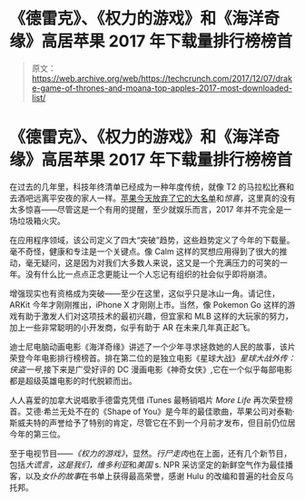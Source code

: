 # 《德雷克》、《权力的游戏》和《海洋奇缘》高居苹果 2017 年下载量排行榜榜首 

> 原文：<https://web.archive.org/web/https://techcrunch.com/2017/12/07/drake-game-of-thrones-and-moana-top-apples-2017-most-downloaded-list/>

# 《德雷克》、《权力的游戏》和《海洋奇缘》高居苹果 2017 年下载量排行榜榜首

在过去的几年里，科技年终清单已经成为一种年度传统，就像 T2 的马拉松比赛和去酒吧远离平安夜的家人一样。[苹果今天放弃了它的大名单](https://web.archive.org/web/20221209234041/https://www.apple.com/newsroom/2017/12/apple-reveals-2017-most-popular-apps-music-and-more/)和*惊喜*，这里真的没有太多惊喜——尽管这是一个有用的提醒，至少就娱乐而言，2017 年并不完全是一场垃圾箱火灾。

在应用程序领域，该公司定义了四大“突破”趋势，这些趋势定义了今年的下载量。毫不奇怪，健康和专注是一个关键点。像 Calm 这样的冥想应用得到了很大的推动，毫无疑问，这是因为对我们大多数人来说，这又是一个充满压力的可笑的一年。没有什么比一点点正念更能让一个人忘记有组织的社会似乎即将崩溃。

增强现实也有资格成为突破——至少在这里，这似乎只是冰山一角。请记住，ARKit 今年才刚刚推出，iPhone X 才刚刚上市。当然，像 Pokemon Go 这样的游戏有助于激发人们对这项技术的最初兴趣，但宜家和 MLB 这样的大玩家的努力，加上一些非常聪明的小开发商，似乎有助于 AR 在未来几年真正起飞。

迪士尼电脑动画电影《海洋奇缘》讲述了一个少年寻求拯救她的人民的故事，该片荣登今年电影排行榜榜首。排在第二位的是独立电影《星球大战》*星球大战外传：侠盗一号*,接下来是广受好评的 DC 漫画电影《神奇女侠》,它在一个似乎每部电影都是超级英雄电影的时代脱颖而出。

人人喜爱的加拿大说唱歌手德雷克凭借 iTunes 最畅销唱片 *More Life* 再次荣登榜首。艾德·希兰无处不在的《Shape of You》是今年的最佳歌曲，苹果公司对泰勒·斯威夫特的声誉给予了特别的肯定，尽管它在不到一个月前才发布，但目前仍位居今年的第三位。

至于电视节目——*《权力的游戏》*，显然。*行尸走肉*也在上面，还有几个新节目，包括*大谎言，这是我们，维多利亚*和*美国* s. NPR 采访坚定的新鲜空气作为最佳播客，以及*女仆的故事*在书单上获得最高荣誉，感谢 Hulu 的改编和普遍的社会反乌托邦。